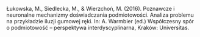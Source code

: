 ﻿---
layout: post
date:   2016-01-04 09:00:00
link: https://ruj.uj.edu.pl/xmlui/handle/item/36257
categories: book chapter
---

Łukowska, M., Siedlecka, M., & Wierzchoń, M. (2016). Poznawcze i neuronalne mechanizmy doświadczania podmiotowości. Analiza problemu na przykładzie iluzji gumowej ręki. In: A. Warmbier (ed.) Współczesny spór o podmiotowość – perspektywa interdyscyplinarna, Kraków: Universitas.
